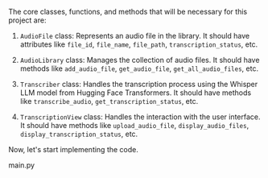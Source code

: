 The core classes, functions, and methods that will be necessary for this project are:

1. `AudioFile` class: Represents an audio file in the library. It should have attributes like `file_id`, `file_name`, `file_path`, `transcription_status`, etc.

2. `AudioLibrary` class: Manages the collection of audio files. It should have methods like `add_audio_file`, `get_audio_file`, `get_all_audio_files`, etc.

3. `Transcriber` class: Handles the transcription process using the Whisper LLM model from Hugging Face Transformers. It should have methods like `transcribe_audio`, `get_transcription_status`, etc.

4. `TranscriptionView` class: Handles the interaction with the user interface. It should have methods like `upload_audio_file`, `display_audio_files`, `display_transcription_status`, etc.

Now, let's start implementing the code.

main.py
